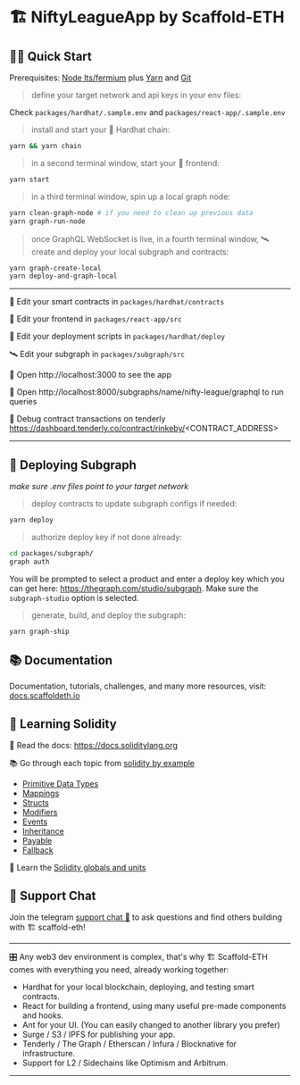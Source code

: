 # 🏗 NiftyLeagueApp by Scaffold-ETH

## 🏄‍♂️ Quick Start

Prerequisites: [Node lts/fermium](https://nodejs.org/download/release/latest-fermium/) plus [Yarn](https://classic.yarnpkg.com/en/docs/install/) and [Git](https://git-scm.com/downloads)

> define your target network and api keys in your env files:

Check `packages/hardhat/.sample.env` and `packages/react-app/.sample.env`

> install and start your 👷‍ Hardhat chain:

```bash
yarn && yarn chain
```

> in a second terminal window, start your 📱 frontend:

```bash
yarn start
```

> in a third terminal window, spin up a local graph node:

```bash
yarn clean-graph-node # if you need to clean up previous data
yarn graph-run-node
```

> once GraphQL WebSocket is live, in a fourth terminal window, 🛰 create and deploy your local subgraph and contracts:

```bash
yarn graph-create-local
yarn deploy-and-graph-local
```

---

🔏 Edit your smart contracts in `packages/hardhat/contracts`

📝 Edit your frontend in `packages/react-app/src`

💼 Edit your deployment scripts in `packages/hardhat/deploy`

🛰 Edit your subgraph in `packages/subgraph/src`

📱 Open http://localhost:3000 to see the app

📡 Open http://localhost:8000/subgraphs/name/nifty-league/graphql to run queries

👾 Debug contract transactions on tenderly https://dashboard.tenderly.co/contract/rinkeby/<CONTRACT_ADDRESS>

---

## 📡 Deploying Subgraph

_make sure .env files point to your target network_

> deploy contracts to update subgraph configs if needed:

```bash
yarn deploy
```

> authorize deploy key if not done already:

```bash
cd packages/subgraph/
graph auth
```

You will be prompted to select a product and enter a deploy key which you can get here: https://thegraph.com/studio/subgraph. Make sure the `subgraph-studio` option is selected.

> generate, build, and deploy the subgraph:

```bash
yarn graph-ship
```

## 📚 Documentation

Documentation, tutorials, challenges, and many more resources, visit: [docs.scaffoldeth.io](https://docs.scaffoldeth.io)

## 🔭 Learning Solidity

📕 Read the docs: https://docs.soliditylang.org

📚 Go through each topic from [solidity by example](https://solidity-by-example.org)

- [Primitive Data Types](https://solidity-by-example.org/primitives/)
- [Mappings](https://solidity-by-example.org/mapping/)
- [Structs](https://solidity-by-example.org/structs/)
- [Modifiers](https://solidity-by-example.org/function-modifier/)
- [Events](https://solidity-by-example.org/events/)
- [Inheritance](https://solidity-by-example.org/inheritance/)
- [Payable](https://solidity-by-example.org/payable/)
- [Fallback](https://solidity-by-example.org/fallback/)

📧 Learn the [Solidity globals and units](https://solidity.readthedocs.io/en/v0.6.6/units-and-global-variables.html)

## 💬 Support Chat

Join the telegram [support chat 💬](https://t.me/joinchat/KByvmRe5wkR-8F_zz6AjpA) to ask questions and find others building with 🏗 scaffold-eth!

---

🎛 Any web3 dev environment is complex, that's why 🏗 Scaffold-ETH comes with everything you need, already working together:

- Hardhat for your local blockchain, deploying, and testing smart contracts.
- React for building a frontend, using many useful pre-made components and hooks.
- Ant for your UI. (You can easily changed to another library you prefer)
- Surge / S3 / IPFS for publishing your app.
- Tenderly / The Graph / Etherscan / Infura / Blocknative for infrastructure.
- Support for L2 / Sidechains like Optimism and Arbitrum.

---
